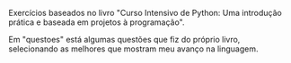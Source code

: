 Exercícios baseados no livro "Curso Intensivo de Python: Uma introdução prática e baseada em projetos à programação".

Em "questoes" está algumas questões que fiz do próprio livro, selecionando as melhores que mostram meu avanço na linguagem.


